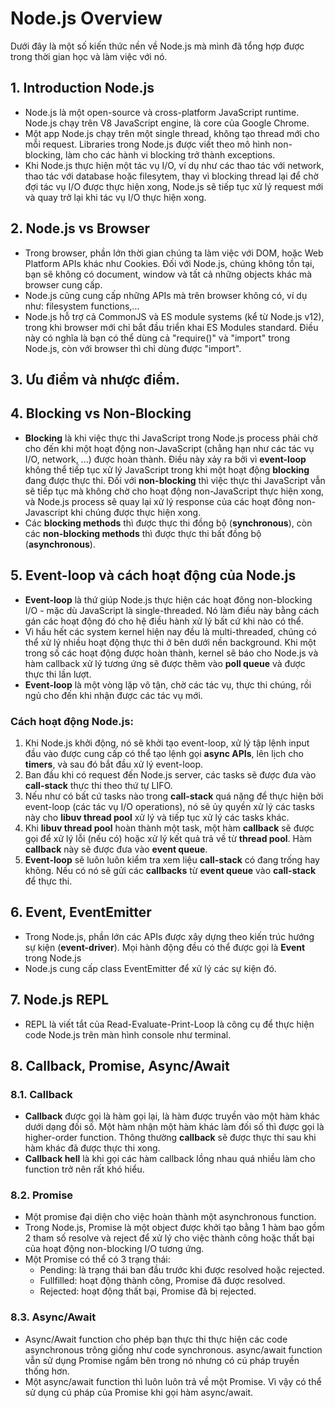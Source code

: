 # Node.js Overview

Dưới đây là một số kiến thức nền về Node.js mà mình đã tổng hợp được trong thời gian học và làm việc với nó.

## 1. Introduction Node.js

- Node.js là một open-source và cross-platform JavaScript runtime. Node.js chạy trên V8 JavaScript engine, là core của Google Chrome.
- Một app Node.js chạy trên một single thread, không tạo thread mới cho mỗi request. Libraries trong Node.js được viết theo mô hình non-blocking, làm cho các hành vi blocking trở thành exceptions.
- Khi Node.js thực hiện một tác vụ I/O, ví dụ như các thao tác với network, thao tác với database hoặc filesytem, thay vì blocking thread lại để chờ đợi tác vụ I/O được thực hiện xong, Node.js sẽ tiếp tục xử lý request mới và quay trở lại khi tác vụ I/O thực hiện xong.

## 2. Node.js vs Browser

- Trong browser, phần lớn thời gian chúng ta làm việc với DOM, hoặc Web Platform APIs khác như Cookies. Đối với Node.js, chúng không tồn tại, bạn sẽ không có document, window và tất cả những objects khác mà browser cung cấp.
- Node.js cũng cung cấp những APIs mà trên browser không có, ví dụ như: filesystem functions,...
- Node.js hỗ trợ cả CommonJS và ES module systems (kể từ Node.js v12), trong khi browser mới chỉ bắt đầu triển khai ES Modules standard. Điều này có nghĩa là bạn có thể dùng cả "require()" và "import" trong Node.js, còn với browser thì chỉ dùng được "import".

## 3. Ưu điểm và nhược điểm.

## 4. Blocking vs Non-Blocking

- **Blocking** là khi việc thực thi JavaScript trong Node.js process phải chờ cho đến khi một hoạt động non-JavaScript (chẳng hạn như các tác vụ I/O, network, ...) được hoàn thành. Điều này xảy ra bởi vì **event-loop** không thể tiếp tục xử lý JavaScript trong khi một hoạt động **blocking** đang được thực thi. Đối với **non-blocking** thì việc thực thi JavaScript vẫn sẽ tiếp tục mà không chờ cho hoạt động non-JavaScript thực hiện xong, và Node.js process sẽ quay lại xử lý response của các hoạt đông non-Javascript khi chúng được thực hiện xong.
- Các **blocking methods** thì được thực thi đồng bộ (**synchronous**), còn các **non-blocking methods** thì được thực thi bất đồng bộ (**asynchronous**).

## 5. Event-loop và cách hoạt động của Node.js

- **Event-loop** là thứ giúp Node.js thực hiện các hoạt đông non-blocking I/O - mặc dù JavaScript là single-threaded. Nó làm điều này bằng cách gán các hoạt động đó cho hệ điều hành xử lý bất cứ khi nào có thể.
- Vì hầu hết các system kernel hiện nay đều là multi-threaded, chúng có thể xử lý nhiều hoạt động thực thi ở bên dưới nền background. Khi một trong số các hoạt động được hoàn thành, kernel sẽ báo cho Node.js và hàm callback xử lý tương ứng sẽ được thêm vào **poll queue** và được thực thi lần lượt.
- **Event-loop** là một vòng lặp vô tận, chờ các tác vụ, thực thi chúng, rồi ngủ cho đến khi nhận được các tác vụ mới.

### Cách hoạt động Node.js:

1. Khi Node.js khởi động, nó sẽ khởi tạo event-loop, xử lý tập lệnh input đầu vào được cung cấp có thể tạo lệnh gọi **async APIs**, lên lịch cho **timers**, và sau đó bắt đầu xử lý event-loop.
2. Ban đầu khi có request đến Node.js server, các tasks sẽ được đưa vào **call-stack** thực thi theo thứ tự LIFO.
3. Nếu như có bất cứ tasks nào trong **call-stack** quá nặng để thực hiện bởi event-loop (các tác vụ I/O operations), nó sẽ ủy quyền xử lý các tasks này cho **libuv thread pool** xử lý và tiếp tục xử lý các tasks khác.
4. Khi **libuv thread pool** hoàn thành một task, một hàm **callback** sẽ được gọi để xử lý lỗi (nếu có) hoặc xử lý kết quả trả về từ **thread pool**. Hàm **callback** này sẽ được đưa vào **event queue**.
5. **Event-loop** sẽ luôn luôn kiểm tra xem liệu **call-stack** có đang trống hay không. Nếu có nó sẽ gửi các **callbacks** từ **event queue** vào **call-stack** để thực thi.

## 6. Event, EventEmitter

- Trong Node.js, phần lớn các APIs được xây dựng theo kiến trúc hướng sự kiện (**event-driver**). Mọi hành động đều có thể được gọi là **Event** trong Node.js
- Node.js cung cấp class EventEmitter để xử lý các sự kiện đó.

## 7. Node.js REPL

- REPL là viết tắt của Read-Evaluate-Print-Loop là công cụ để thực hiện code Node.js trên màn hình console như terminal.

## 8. Callback, Promise, Async/Await

### 8.1. Callback

- **Callback** được gọi là hàm gọi lại, là hàm được truyền vào một hàm khác dưới dạng đối số. Một hàm nhận một hàm khác làm đối số thì được gọi là higher-order function. Thông thường **callback** sẽ được thực thi sau khi hàm khác đã được thực thi xong.
- **Callback hell** là khi gọi các hàm callback lồng nhau quá nhiều làm cho function trở nên rất khó hiểu.

### 8.2. Promise

- Một promise đại diện cho việc hoàn thành một asynchronous function.
- Trong Node.js, Promise là một object được khởi tạo bằng 1 hàm bao gồm 2 tham số resolve và reject để xử lý cho việc thành công hoặc thất bại của hoạt động non-blocking I/O tương ứng.
- Một Promise có thể có 3 trạng thái:
  - Pending: là trạng thái ban đầu trước khi được resolved hoặc rejected.
  - Fullfilled: hoạt động thành công, Promise đã được resolved.
  - Rejected: hoạt động thất bại, Promise đã bị rejected.

### 8.3. Async/Await

- Async/Await function cho phép bạn thực thi thực hiện các code asynchronous trông giống như code synchronous. async/await function vẫn sử dụng Promise ngầm bên trong nó nhưng có cú pháp truyền thống hơn.
- Một async/await function thì luôn luôn trả về một Promise. Vì vậy có thể sử dụng cú pháp của Promise khi gọi hàm async/await.
